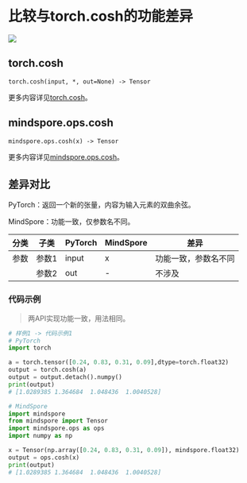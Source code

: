 # 比较与torch.cosh的功能差异

<a href="https://gitee.com/mindspore/docs/blob/master/docs/mindspore/source_zh_cn/note/api_mapping/pytorch_diff/cosh.md" target="_blank"><img src="https://mindspore-website.obs.cn-north-4.myhuaweicloud.com/website-images/master/resource/_static/logo_source.png"></a>

## torch.cosh

```text
torch.cosh(input, *, out=None) -> Tensor
```

更多内容详见[torch.cosh](https://pytorch.org/docs/1.8.1/generated/torch.cosh.html)。

## mindspore.ops.cosh

```text
mindspore.ops.cosh(x) -> Tensor
```

更多内容详见[mindspore.ops.cosh](https://mindspore.cn/docs/zh-CN/master/api_python/ops/mindspore.ops.cosh.html)。

## 差异对比

PyTorch：返回一个新的张量，内容为输入元素的双曲余弦。

MindSpore：功能一致，仅参数名不同。

| 分类 | 子类  | PyTorch | MindSpore | 差异                                      |
| ---- | ----- | ------- | --------- | ----------------------------------------- |
| 参数 | 参数1 | input   | x         | 功能一致，参数名不同                     |
|      | 参数2 | out     | -         | 不涉及 |

### 代码示例

> 两API实现功能一致，用法相同。

```python
# 样例1 -> 代码示例1
# PyTorch
import torch

a = torch.tensor([0.24, 0.83, 0.31, 0.09],dtype=torch.float32)
output = torch.cosh(a)
output = output.detach().numpy()
print(output)
# [1.0289385 1.364684  1.048436  1.0040528]

# MindSpore
import mindspore
from mindspore import Tensor
import mindspore.ops as ops
import numpy as np

x = Tensor(np.array([0.24, 0.83, 0.31, 0.09]), mindspore.float32)
output = ops.cosh(x)
print(output)
# [1.0289385 1.364684  1.048436  1.0040528]
```

